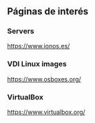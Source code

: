 #

## Páginas de interés

### Servers
https://www.ionos.es/

### VDI Linux images
https://www.osboxes.org/

### VirtualBox
https://www.virtualbox.org/
